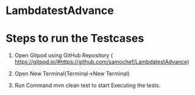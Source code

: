 # LambdatestAdvance

# Steps to run the Testcases

1. Open Gitpod using GitHub Repository ( https://gitpod.io/#https://github.com/samochef/LambdatestAdvance)

2. Open New Terminal(Terminal->New Terminal)

3. Run Command mvn clean test to start Executing the tests.
